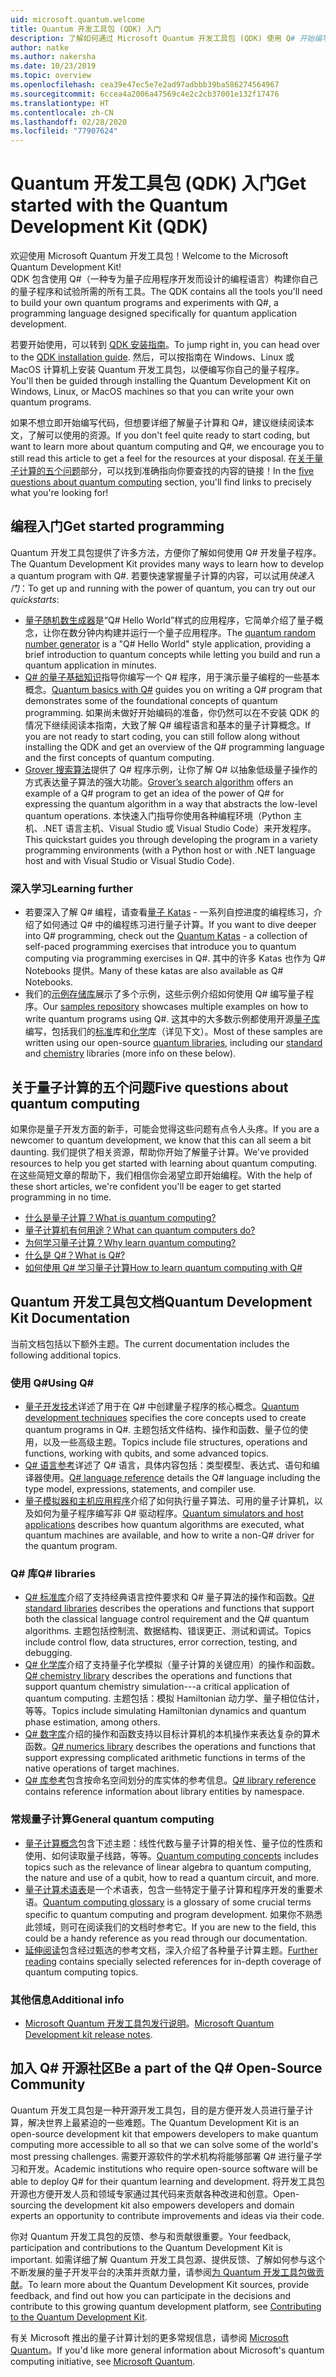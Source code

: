 ```yaml
---
uid: microsoft.quantum.welcome
title: Quantum 开发工具包 (QDK) 入门
description: 了解如何通过 Microsoft Quantum 开发工具包 (QDK) 使用 Q# 开始编写量子项目程序。
author: natke
ms.author: nakersha
ms.date: 10/23/2019
ms.topic: overview
ms.openlocfilehash: cea39e47ec5e7e2ad97adbbb39ba586274564967
ms.sourcegitcommit: 6ccea4a2006a47569c4e2c2cb37001e132f17476
ms.translationtype: HT
ms.contentlocale: zh-CN
ms.lasthandoff: 02/28/2020
ms.locfileid: "77907624"
---
```

# <a name="get-started-with-the-quantum-development-kit-qdk"></a><span data-ttu-id="76b83-103">Quantum 开发工具包 (QDK) 入门</span><span class="sxs-lookup"><span data-stu-id="76b83-103">Get started with the Quantum Development Kit (QDK)</span></span>

<span data-ttu-id="76b83-104">欢迎使用 Microsoft Quantum 开发工具包！</span><span class="sxs-lookup"><span data-stu-id="76b83-104">Welcome to the Microsoft Quantum Development Kit!</span></span>  
<span data-ttu-id="76b83-105">QDK 包含使用 Q#（一种专为量子应用程序开发而设计的编程语言）构建你自己的量子程序和试验所需的所有工具。</span><span class="sxs-lookup"><span data-stu-id="76b83-105">The QDK contains all the tools you'll need to build your own quantum programs and experiments with Q#, a programming language designed specifically for quantum application development.</span></span> 

<span data-ttu-id="76b83-106">若要开始使用，可以转到 [QDK 安装指南](xref:microsoft.quantum.install)。</span><span class="sxs-lookup"><span data-stu-id="76b83-106">To jump right in, you can head over to the [QDK installation guide](xref:microsoft.quantum.install).</span></span>
<span data-ttu-id="76b83-107">然后，可以按指南在 Windows、Linux 或 MacOS 计算机上安装 Quantum 开发工具包，以便编写你自己的量子程序。</span><span class="sxs-lookup"><span data-stu-id="76b83-107">You'll then be guided through installing the Quantum Development Kit on Windows, Linux, or MacOS machines so that you can write your own quantum programs.</span></span>

<span data-ttu-id="76b83-108">如果不想立即开始编写代码，但想要详细了解量子计算和 Q#，建议继续阅读本文，了解可以使用的资源。</span><span class="sxs-lookup"><span data-stu-id="76b83-108">If you don't feel quite ready to start coding, but want to learn more about quantum computing and Q#, we encourage you to still read this article to get a feel for the resources at your disposal.</span></span> <span data-ttu-id="76b83-109">在[关于量子计算的五个问题](#five-questions-about-quantum-computing)部分，可以找到准确指向你要查找的内容的链接！</span><span class="sxs-lookup"><span data-stu-id="76b83-109">In the [five questions about quantum computing](#five-questions-about-quantum-computing) section, you'll find links to precisely what you're looking for!</span></span>

## <a name="get-started-programming"></a><span data-ttu-id="76b83-110">编程入门</span><span class="sxs-lookup"><span data-stu-id="76b83-110">Get started programming</span></span>

<span data-ttu-id="76b83-111">Quantum 开发工具包提供了许多方法，方便你了解如何使用 Q# 开发量子程序。</span><span class="sxs-lookup"><span data-stu-id="76b83-111">The Quantum Development Kit provides many ways to learn how to develop a quantum program with Q#.</span></span>
<span data-ttu-id="76b83-112">若要快速掌握量子计算的内容，可以试用*快速入门*：</span><span class="sxs-lookup"><span data-stu-id="76b83-112">To get up and running with the power of quantum, you can try out our *quickstarts*:</span></span>

* <span data-ttu-id="76b83-113">[量子随机数生成器](xref:microsoft.quantum.quickstarts.qrng)是“Q# Hello World”样式的应用程序，它简单介绍了量子概念，让你在数分钟内构建并运行一个量子应用程序。</span><span class="sxs-lookup"><span data-stu-id="76b83-113">The [quantum random number generator](xref:microsoft.quantum.quickstarts.qrng) is a "Q# Hello World" style application, providing a brief introduction to quantum concepts while letting you build and run a quantum application in minutes.</span></span>
* <span data-ttu-id="76b83-114">[Q# 的量子基础知识](xref:microsoft.quantum.write-program)指导你编写一个 Q# 程序，用于演示量子编程的一些基本概念。</span><span class="sxs-lookup"><span data-stu-id="76b83-114">[Quantum basics with Q#](xref:microsoft.quantum.write-program) guides you on writing a Q# program that demonstrates some of the foundational concepts of quantum programming.</span></span> 
    <span data-ttu-id="76b83-115">如果尚未做好开始编码的准备，你仍然可以在不安装 QDK 的情况下继续阅读本指南，大致了解 Q# 编程语言和基本的量子计算概念。</span><span class="sxs-lookup"><span data-stu-id="76b83-115">If you are not ready to start coding, you can still follow along without installing the QDK and get an overview of the Q# programming language and the first concepts of quantum computing.</span></span>
* <span data-ttu-id="76b83-116">[Grover 搜索算法](xref:microsoft.quantum.quickstarts.search)提供了 Q# 程序示例，让你了解 Q# 以抽象低级量子操作的方式表达量子算法的强大功能。</span><span class="sxs-lookup"><span data-stu-id="76b83-116">[Grover’s search algorithm](xref:microsoft.quantum.quickstarts.search) offers an example of a Q# program to get an idea of the power of Q# for expressing the quantum algorithm in a way that abstracts the low-level quantum operations.</span></span> 
    <span data-ttu-id="76b83-117">本快速入门指导你使用各种编程环境（Python 主机、.NET 语言主机、Visual Studio 或 Visual Studio Code）来开发程序。</span><span class="sxs-lookup"><span data-stu-id="76b83-117">This quickstart guides you through developing the program in a variety programming environments (with a Python host or with .NET language host and with Visual Studio or Visual Studio Code).</span></span>

### <a name="learning-further"></a><span data-ttu-id="76b83-118">深入学习</span><span class="sxs-lookup"><span data-stu-id="76b83-118">Learning further</span></span>
* <span data-ttu-id="76b83-119">若要深入了解 Q# 编程，请查看[量子 Katas](https://github.com/Microsoft/QuantumKatas) - 一系列自控进度的编程练习，介绍了如何通过 Q# 中的编程练习进行量子计算。</span><span class="sxs-lookup"><span data-stu-id="76b83-119">If you want to dive deeper into Q# programming, check out the [Quantum Katas](https://github.com/Microsoft/QuantumKatas) - a collection of self-paced programming exercises that introduce you to quantum computing via programming exercises in Q#.</span></span>
    <span data-ttu-id="76b83-120">其中的许多 Katas 也作为 Q# Notebooks 提供。</span><span class="sxs-lookup"><span data-stu-id="76b83-120">Many of these katas are also available as Q# Notebooks.</span></span> 
* <span data-ttu-id="76b83-121">我们的[示例存储库](https://github.com/Microsoft/Quantum)展示了多个示例，这些示例介绍如何使用 Q# 编写量子程序。</span><span class="sxs-lookup"><span data-stu-id="76b83-121">Our [samples repository](https://github.com/Microsoft/Quantum) showcases multiple examples on how to write quantum programs using Q#.</span></span> <span data-ttu-id="76b83-122">这其中的大多数示例都使用开源[量子库](https://github.com/Microsoft/QuantumLibraries)编写，包括我们的[标准](xref:microsoft.quantum.libraries.standard.intro)库和[化学](xref:microsoft.quantum.chemistry.concepts.intro)库（详见下文）。</span><span class="sxs-lookup"><span data-stu-id="76b83-122">Most of these samples are written using our open-source [quantum libraries](https://github.com/Microsoft/QuantumLibraries), including our [standard](xref:microsoft.quantum.libraries.standard.intro) and [chemistry](xref:microsoft.quantum.chemistry.concepts.intro) libraries (more info on these below).</span></span>

## <a name="five-questions-about-quantum-computing"></a><span data-ttu-id="76b83-123">关于量子计算的五个问题</span><span class="sxs-lookup"><span data-stu-id="76b83-123">Five questions about quantum computing</span></span>

<span data-ttu-id="76b83-124">如果你是量子开发方面的新手，可能会觉得这些问题有点令人头疼。</span><span class="sxs-lookup"><span data-stu-id="76b83-124">If you are a newcomer to quantum development, we know that this can all seem a bit daunting.</span></span> <span data-ttu-id="76b83-125">我们提供了相关资源，帮助你开始了解量子计算。</span><span class="sxs-lookup"><span data-stu-id="76b83-125">We've provided resources to help you get started with learning about quantum computing.</span></span> <span data-ttu-id="76b83-126">在这些简短文章的帮助下，我们相信你会渴望立即开始编程。</span><span class="sxs-lookup"><span data-stu-id="76b83-126">With the help of these short articles, we're confident you'll be eager to get started programming in no time.</span></span>
* [<span data-ttu-id="76b83-127">什么是量子计算？</span><span class="sxs-lookup"><span data-stu-id="76b83-127">What is quantum computing?</span></span>](xref:microsoft.quantum.overview.what)
* [<span data-ttu-id="76b83-128">量子计算机有何用途？</span><span class="sxs-lookup"><span data-stu-id="76b83-128">What can quantum computers do?</span></span>](xref:microsoft.quantum.overview.computers)
* [<span data-ttu-id="76b83-129">为何学习量子计算？</span><span class="sxs-lookup"><span data-stu-id="76b83-129">Why learn quantum computing?</span></span>](xref:microsoft.quantum.overview.why)
* [<span data-ttu-id="76b83-130">什么是 Q#？</span><span class="sxs-lookup"><span data-stu-id="76b83-130">What is Q#?</span></span>](xref:microsoft.quantum.overview.qsharp)
* [<span data-ttu-id="76b83-131">如何使用 Q# 学习量子计算</span><span class="sxs-lookup"><span data-stu-id="76b83-131">How to learn quantum computing with Q#</span></span>](xref:microsoft.quantum.overview.learn)

## <a name="quantum-development-kit-documentation"></a><span data-ttu-id="76b83-132">Quantum 开发工具包文档</span><span class="sxs-lookup"><span data-stu-id="76b83-132">Quantum Development Kit Documentation</span></span>

<span data-ttu-id="76b83-133">当前文档包括以下额外主题。</span><span class="sxs-lookup"><span data-stu-id="76b83-133">The current documentation includes the following additional topics.</span></span>

### <a name="using-q"></a><span data-ttu-id="76b83-134">使用 Q#</span><span class="sxs-lookup"><span data-stu-id="76b83-134">Using Q#</span></span>
* <span data-ttu-id="76b83-135">[量子开发技术](xref:microsoft.quantum.techniques.intro)详述了用于在 Q# 中创建量子程序的核心概念。</span><span class="sxs-lookup"><span data-stu-id="76b83-135">[Quantum development techniques](xref:microsoft.quantum.techniques.intro) specifies the core concepts used to create quantum programs in Q#.</span></span> <span data-ttu-id="76b83-136">主题包括文件结构、操作和函数、量子位的使用，以及一些高级主题。</span><span class="sxs-lookup"><span data-stu-id="76b83-136">Topics include file structures, operations and functions, working with qubits, and some advanced topics.</span></span>
* <span data-ttu-id="76b83-137">[Q# 语言参考](xref:microsoft.quantum.language.intro)详述了 Q# 语言，具体内容包括：类型模型、表达式、语句和编译器使用。</span><span class="sxs-lookup"><span data-stu-id="76b83-137">[Q# language reference](xref:microsoft.quantum.language.intro) details the Q# language including the type model, expressions, statements, and compiler use.</span></span>
* <span data-ttu-id="76b83-138">[量子模拟器和主机应用程序](xref:microsoft.quantum.machines)介绍了如何执行量子算法、可用的量子计算机，以及如何为量子程序编写非 Q# 驱动程序。</span><span class="sxs-lookup"><span data-stu-id="76b83-138">[Quantum simulators and host applications](xref:microsoft.quantum.machines) describes how quantum algorithms are executed, what quantum machines are available, and how to write a non-Q# driver for the quantum program.</span></span>

### <a name="q-libraries"></a><span data-ttu-id="76b83-139">Q# 库</span><span class="sxs-lookup"><span data-stu-id="76b83-139">Q# libraries</span></span>
* <span data-ttu-id="76b83-140">[Q# 标准库](xref:microsoft.quantum.libraries.standard.intro)介绍了支持经典语言控件要求和 Q# 量子算法的操作和函数。</span><span class="sxs-lookup"><span data-stu-id="76b83-140">[Q# standard libraries](xref:microsoft.quantum.libraries.standard.intro) describes the operations and functions that support both the classical language control requirement and the Q# quantum algorithms.</span></span> 
    <span data-ttu-id="76b83-141">主题包括控制流、数据结构、错误更正、测试和调试。</span><span class="sxs-lookup"><span data-stu-id="76b83-141">Topics include control flow, data structures, error correction, testing, and debugging.</span></span> 
* <span data-ttu-id="76b83-142">[Q# 化学库](xref:microsoft.quantum.chemistry.concepts.intro)介绍了支持量子化学模拟（量子计算的关键应用）的操作和函数。</span><span class="sxs-lookup"><span data-stu-id="76b83-142">[Q# chemistry library](xref:microsoft.quantum.chemistry.concepts.intro) describes the operations and functions that support quantum chemistry simulation---a critical application of quantum computing.</span></span> <span data-ttu-id="76b83-143">主题包括：模拟 Hamiltonian 动力学、量子相位估计，等等。</span><span class="sxs-lookup"><span data-stu-id="76b83-143">Topics include simulating Hamiltonian dynamics and quantum phase estimation, among others.</span></span>
* <span data-ttu-id="76b83-144">[Q# 数字库](xref:microsoft.quantum.numerics.intro)介绍的操作和函数支持以目标计算机的本机操作来表达复杂的算术函数。</span><span class="sxs-lookup"><span data-stu-id="76b83-144">[Q# numerics library](xref:microsoft.quantum.numerics.intro) describes the operations and functions that support expressing complicated arithmetic functions in terms of the native operations of target machines.</span></span>
* <span data-ttu-id="76b83-145">[Q# 库参考](xref:microsoft.quantum.standardlibsintro)包含按命名空间划分的库实体的参考信息。</span><span class="sxs-lookup"><span data-stu-id="76b83-145">[Q# library reference](xref:microsoft.quantum.standardlibsintro) contains reference information about library entities by namespace.</span></span>

### <a name="general-quantum-computing"></a><span data-ttu-id="76b83-146">常规量子计算</span><span class="sxs-lookup"><span data-stu-id="76b83-146">General quantum computing</span></span>
* <span data-ttu-id="76b83-147">[量子计算概念](xref:microsoft.quantum.concepts.intro)包含下述主题：线性代数与量子计算的相关性、量子位的性质和使用、如何读取量子线路，等等。</span><span class="sxs-lookup"><span data-stu-id="76b83-147">[Quantum computing concepts](xref:microsoft.quantum.concepts.intro) includes topics such as the relevance of linear algebra to quantum computing, the nature and use of a qubit, how to read a quantum circuit, and more.</span></span>
* <span data-ttu-id="76b83-148">[量子计算术语表](xref:microsoft.quantum.glossary)是一个术语表，包含一些特定于量子计算和程序开发的重要术语。</span><span class="sxs-lookup"><span data-stu-id="76b83-148">[Quantum computing glossary](xref:microsoft.quantum.glossary) is a glossary of some crucial terms specific to quantum computing and program development.</span></span> 
    <span data-ttu-id="76b83-149">如果你不熟悉此领域，则可在阅读我们的文档时参考它。</span><span class="sxs-lookup"><span data-stu-id="76b83-149">If you are new to the field, this could be a handy reference as you read through our documentation.</span></span>
* <span data-ttu-id="76b83-150">[延伸阅读](xref:microsoft.quantum.more-information)包含经过甄选的参考文档，深入介绍了各种量子计算主题。</span><span class="sxs-lookup"><span data-stu-id="76b83-150">[Further reading](xref:microsoft.quantum.more-information) contains specially selected references for in-depth coverage of quantum computing topics.</span></span>

### <a name="additional-info"></a><span data-ttu-id="76b83-151">其他信息</span><span class="sxs-lookup"><span data-stu-id="76b83-151">Additional info</span></span>
* <span data-ttu-id="76b83-152">[Microsoft Quantum 开发工具包发行说明](xref:microsoft.quantum.relnotes)。</span><span class="sxs-lookup"><span data-stu-id="76b83-152">[Microsoft Quantum Development kit release notes](xref:microsoft.quantum.relnotes).</span></span>


## <a name="be-a-part-of-the-q-open-source-community"></a><span data-ttu-id="76b83-153">加入 Q# 开源社区</span><span class="sxs-lookup"><span data-stu-id="76b83-153">Be a part of the Q# Open-Source Community</span></span>
<span data-ttu-id="76b83-154">Quantum 开发工具包是一种开源开发工具包，目的是方便开发人员进行量子计算，解决世界上最紧迫的一些难题。</span><span class="sxs-lookup"><span data-stu-id="76b83-154">The Quantum Development Kit is an open-source development kit that empowers developers to make quantum computing more accessible to all so that we can solve some of the world's most pressing challenges.</span></span>  <span data-ttu-id="76b83-155">需要开源软件的学术机构将能够部署 Q# 进行量子学习和开发。</span><span class="sxs-lookup"><span data-stu-id="76b83-155">Academic institutions who require open-source software will be able to deploy Q# for their quantum learning and development.</span></span> <span data-ttu-id="76b83-156">将开发工具包开源也方便开发人员和领域专家通过其代码来贡献各种改进和创意。</span><span class="sxs-lookup"><span data-stu-id="76b83-156">Open-sourcing the development kit also empowers developers and domain experts an opportunity to contribute improvements and ideas via their code.</span></span>

<span data-ttu-id="76b83-157">你对 Quantum 开发工具包的反馈、参与和贡献很重要。</span><span class="sxs-lookup"><span data-stu-id="76b83-157">Your feedback, participation and contributions to the Quantum Development Kit is important.</span></span>  <span data-ttu-id="76b83-158">如需详细了解 Quantum 开发工具包源、提供反馈、了解如何参与这个不断发展的量子开发平台的决策并贡献力量，请参阅[为 Quantum 开发工具包做贡献](xref:microsoft.quantum.contributing)。</span><span class="sxs-lookup"><span data-stu-id="76b83-158">To learn more about the Quantum Development Kit sources, provide feedback, and find out how you can participate in the decisions and contribute to this growing quantum development platform, see [Contributing to the Quantum Development Kit](xref:microsoft.quantum.contributing).</span></span>

<span data-ttu-id="76b83-159">有关 Microsoft 推出的量子计算计划的更多常规信息，请参阅 [Microsoft Quantum](https://www.microsoft.com/en-us/quantum/)。</span><span class="sxs-lookup"><span data-stu-id="76b83-159">If you'd like more general information about Microsoft's quantum computing initiative, see [Microsoft Quantum](https://www.microsoft.com/en-us/quantum/).</span></span>
